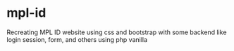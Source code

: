 # mpl-id
Recreating MPL ID website using css and bootstrap
with some backend like login session, form, and others using php vanilla
